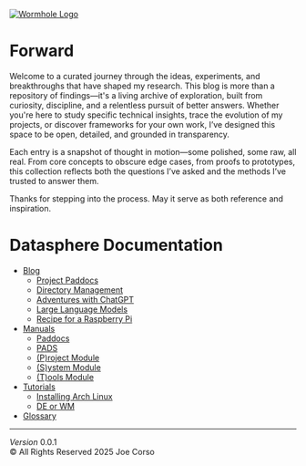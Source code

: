 [![Wormhole Logo](https://github.com/padsRepo/datasphere/blob/main/src/img/logos/ai-wormhole4.png)](https://github.com/padsRepo/datasphere/blob/main/src/img/logos/ai-wormhole4.png)

# Forward
Welcome to a curated journey through the ideas, experiments, and breakthroughs that have shaped my research. This blog is more than a repository of findings—it's a living archive of exploration, built from curiosity, discipline, and a relentless pursuit of better answers. Whether you're here to study specific technical insights, trace the evolution of my projects, or discover frameworks for your own work, I’ve designed this space to be open, detailed, and grounded in transparency.

Each entry is a snapshot of thought in motion—some polished, some raw, all real. From core concepts to obscure edge cases, from proofs to prototypes, this collection reflects both the questions I’ve asked and the methods I’ve trusted to answer them.

Thanks for stepping into the process. May it serve as both reference and inspiration.

# Datasphere Documentation

  - [Blog](blogs/index.md)
    + [Project Paddocs](blogs/project_paddocs.md)
    + [Directory Management](blogs/directory_management.md)
    + [Adventures with ChatGPT](blogs/adventures_with_chatgpt.md)
    + [Large Language Models](blogs/llm.md)
    + [Recipe for a Raspberry Pi](blogs/rpi3.md)
  - [Manuals](manuals/index.md)
    + [Paddocs](manuals/paddocs.md)
    + [PADS](manuals/pads.md)
    + [(P)roject Module](manuals/proj.md)
    + [(S)ystem Module](manuals/sys.md)
    + [(T)ools Module](manuals/tools.md)
  - [Tutorials](tutorials/index.md)
    + [Installing Arch Linux](tutorials/installingarch.md)
    + [DE or WM](tutorials/de_wm.md.md)
  - [Glossary](references/glossary.md)

  ---
  
  *Version* 0.0.1  
  &copy; All Rights Reserved 2025 Joe Corso
